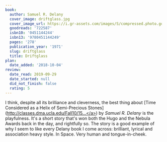 ```yaml
---
book:
  author: Samuel R. Delany
  cover_image: driftglass.jpg
  cover_image_url: https://i.gr-assets.com/images/S/compressed.photo.goodreads.com/books/1331251248l/722587._SY160_.jpg
  goodreads: '722587'
  isbn10: '0451144244'
  isbn13: '9780451144249'
  pages: '278'
  publication_year: '1971'
  slug: driftglass
  title: Driftglass
plan:
  date_added: '2018-10-04'
review:
  date_read: 2019-09-29
  date_started: null
  did_not_finish: false
  rating: 5
---
```


I think, despite all its brilliance and cleverness, the best thing about [Time Considered as a Helix of Semi-Precious Stones](<a target="_blank" href="http://classes.dma.ucla.edu/Fall10/157A/wp-content/uploads/timeDelany_01.pdf" rel="nofollow">http://classes.dma.ucla.edu/Fall10/15...</a>) by *Samuel R. Delany* is the playfulness. It's a short story that's won both the Hugo and the Nebula Awards back in the day, and rightfully so. The story is a good example of why I seem to like every Delany book I come across: brilliant, lyrical and association heavy style. In Space. Very human and tongue-in-cheek.
